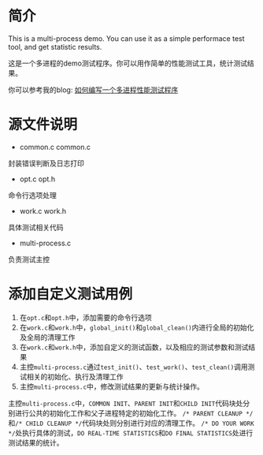 # 简介
This is a multi-process demo. You can use it as a simple performace test tool, and get statistic results.

这是一个多进程的demo测试程序。你可以用作简单的性能测试工具，统计测试结果。

你可以参考我的blog: [如何编写一个多进程性能测试程序](https://catbro666.github.io/posts/e416d910/)

# 源文件说明

- common.c common.c

封装错误判断及日志打印

- opt.c opt.h

命令行选项处理

- work.c work.h

具体测试相关代码

- multi-process.c

负责测试主控

# 添加自定义测试用例

1. 在`opt.c`和`opt.h`中，添加需要的命令行选项
2. 在`work.c`和`work.h`中，`global_init()`和`global_clean()`内进行全局的初始化及全局的清理工作
3. 在`work.c`和`work.h`中，添加自定义的测试函数，以及相应的测试参数和测试结果
4. 主控`multi-process.c`通过`test_init()`、`test_work()`、`test_clean()`调用测试相关的初始化、执行及清理工作
5. 主控`multi-process.c`中，修改测试结果的更新与统计操作。

主控`multi-process.c`中，`COMMON INIT`、`PARENT INIT`和`CHILD INIT`代码块处分别进行公共的初始化工作和父子进程特定的初始化工作。
`/* PARENT CLEANUP */`和`/* CHILD CLEANUP */`代码块处则分别进行对应的清理工作。
`/* DO YOUR WORK */`处执行具体的测试，`DO REAL-TIME STATISTICS`和`DO FINAL STATISTICS`处进行测试结果的统计。

